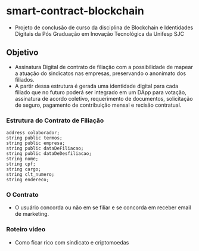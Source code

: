 # smart-contract-blockchain

- Projeto de conclusão de curso da disciplina de Blockchain e Identidades Digitais da Pós Graduação em Inovação Tecnológica da Unifesp SJC

## Objetivo

- Assinatura Digital de contrato de filiação com a possibilidade de mapear a atuação do sindicatos nas empresas, preservando o anonimato dos filiados.
- A partir dessa estrutura é gerada uma identidade digital para cada filiado que no futuro poderá ser integrado em um DApp para votação, assinatura de acordo coletivo, requerimento de documentos, solicitação de seguro, pagamento de contribuição mensal e recisão contratual.

### Estrutura do Contrato de Filiação

```
address colaborador;
string public termos;
string public empresa;
string public dataDeFiliacao;
string public dataDeDesfiliacao;
string nome;
string cpf;
string cargo;
string clt_numero;
string endereco;
```

### O Contrato

- O usuário concorda ou não em se filiar e se concorda em receber email de marketing.

### Roteiro vídeo

- Como ficar rico com sindicato e criptomoedas
